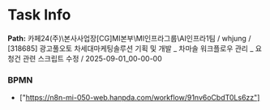 # Task Info

**Path:** 카페24(주)\본사사업장\[CG]MI본부\MI인프라그룹\AI인프라1팀 / whjung / [318685] 광고풀오토 차세대마케팅솔루션 기획 및 개발 _ 차마솔 워크플로우 관리 _ 요청건 관련 스크립트 수정 / 2025-09-01_00-00-00

### BPMN
- ["https://n8n-mi-050-web.hanpda.com/workflow/91nv6oCbdT0Ls6zz"]

